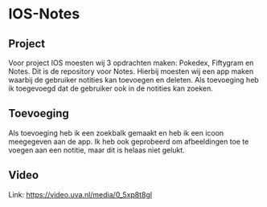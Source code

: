 # IOS-Notes

## Project
Voor project IOS moesten wij 3 opdrachten maken: Pokedex, Fiftygram en Notes. Dit is de repository voor Notes. Hierbij moesten wij een app maken waarbij de gebruiker notities kan toevoegen en deleten. Als toevoeging heb ik toegevoegd dat de gebruiker ook in de notities kan zoeken.

## Toevoeging
Als toevoeging heb ik een zoekbalk gemaakt en heb ik een icoon meegegeven aan de app. Ik heb ook geprobeerd om afbeeldingen toe te voegen aan een notitie, maar dit is helaas niet gelukt.

## Video
Link: https://video.uva.nl/media/0_5xp8t8gl
